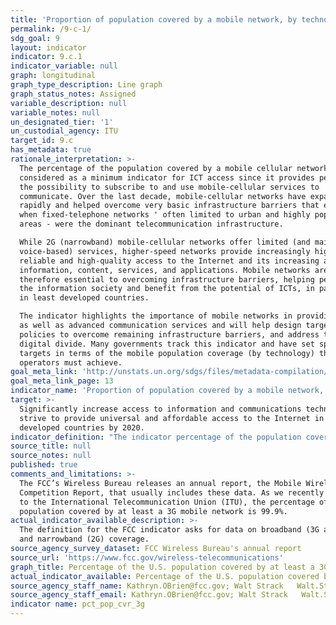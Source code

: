 ```yaml
---
title: 'Proportion of population covered by a mobile network, by technology'
permalink: /9-c-1/
sdg_goal: 9
layout: indicator
indicator: 9.c.1
indicator_variable: null
graph: longitudinal
graph_type_description: Line graph
graph_status_notes: Assigned
variable_description: null
variable_notes: null
un_designated_tier: '1'
un_custodial_agency: ITU
target_id: 9.c
has_metadata: true
rationale_interpretation: >-
  The percentage of the population covered by a mobile cellular network can be
  considered as a minimum indicator for ICT access since it provides people with
  the possibility to subscribe to and use mobile-cellular services to
  communicate. Over the last decade, mobile-cellular networks have expanded
  rapidly and helped overcome very basic infrastructure barriers that existed
  when fixed-telephone networks ' often limited to urban and highly populated
  areas - were the dominant telecommunication infrastructure. 

  While 2G (narrowband) mobile-cellular networks offer limited (and mainly
  voice-based) services, higher-speed networks provide increasingly high-speed,
  reliable and high-quality access to the Internet and its increasing amount of
  information, content, services, and applications. Mobile networks are
  therefore essential to overcoming infrastructure barriers, helping people join
  the information society and benefit from the potential of ICTs, in particular
  in least developed countries. 

  The indicator highlights the importance of mobile networks in providing basic,
  as well as advanced communication services and will help design targeted
  policies to overcome remaining infrastructure barriers, and address the
  digital divide. Many governments track this indicator and have set specific
  targets in terms of the mobile population coverage (by technology) that
  operators must achieve.
goal_meta_link: 'http://unstats.un.org/sdgs/files/metadata-compilation/Metadata-Goal-9.pdf'
goal_meta_link_page: 13
indicator_name: 'Proportion of population covered by a mobile network, by technology'
target: >-
  Significantly increase access to information and communications technology and
  strive to provide universal and affordable access to the Internet in least
  developed countries by 2020.
indicator_definition: "The indicator percentage of the population covered by a mobile network, broken down by technology, refers to the percentage of inhabitants living within range of a mobile-cellular signal, irrespective of whether or not they are mobile phone subscribers or users. This is calculated by dividing the number of inhabitants within range of a mobile-cellular signal by the total population and multiplying by 100. The indicator is based on where the population lives, and not where they work or go to school, etc. When there are multiple operators offering the service, the maximum population number covered should be reported. Coverage should refer to broadband (3G and more) and narrowband (2G) mobile-cellular technologies and include: \t2G mobile population coverage: Mobile networks with access to data communications (e.g. Internet) at downstream speeds below 256 kbit/s. This includes mobile-cellular technologies such as GPRS, CDMA2000 1x and most EDGE implementations. The indicator refers to the theoretical ability of subscribers to use non-broadband speed mobile data services, rather than the number of active users of such services. \t3G and above mobile-population coverage: Refers to the number of mobile-cellular subscriptions with access to data communications (e.g. the Internet) at broadband downstream speeds (defined here as greater than or equal to 256 kbit/s). The indicator refers to the theoretical ability of subscribers to use broadband speed mobile data services, rather than the number of active users of such services. This includes all high-speed mobile-cellular telephone subscriptions with access to data communications, and includes mobile-cellular technologies such as WCDMA (UMTS) and associated technologies such as HSPA, CDMA2000 1x EV-DO, mobile WiMAX 802.16e and LTE. It excludes low-speed mobilebroadband subscriptions and fixed (wired) Internet subscriptions. As technologies evolve and as more and more countries will deploy and commercialize more advanced mobilebroadband networks (4G, 5G etc.), the indicator will include further breakdowns. ITU collects data for this indicator through an annual questionnaire from national telecommunication regulatory authorities or Information and Communication Technology (ICT) Ministries, who collect the data from licensed mobile-cellular operators. However, they are likely to have different levels and locations of coverage. Another method would be to request each operator's coverage maps, which can be overlaid with maps showing the population of the country."
source_title: null
source_notes: null
published: true
comments_and_limitations: >-
  The FCC’s Wireless Bureau releases an annual report, the Mobile Wireless
  Competition Report, that usually includes these data. As we recently reported
  to the International Telecommunication Union (ITU), the percentage of the U.S.
  population covered by at least a 3G mobile network is 99.9%.
actual_indicator_available_description: >-
  The definition for the FCC indicator asks for data on broadband (3G and more)
  and narrowband (2G) coverage.
source_agency_survey_dataset: FCC Wireless Bureau's annual report
source_url: 'https://www.fcc.gov/wireless-telecommunications'
graph_title: Percentage of the U.S. population covered by at least a 3G mobile network
actual_indicator_available: Percentage of the U.S. population covered by at least a 3G mobile network
source_agency_staff_name: Kathryn.OBrien@fcc.gov; Walt Strack   Walt.Strack@fcc.gov
source_agency_staff_email: Kathryn.OBrien@fcc.gov; Walt Strack   Walt.Strack@fcc.gov
indicator name: pct_pop_cvr_3g
---
```

